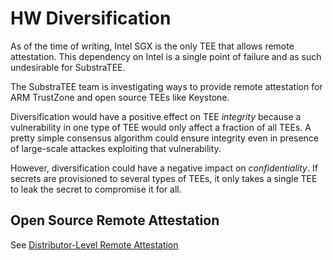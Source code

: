 # HW Diversification

As of the time of writing, Intel SGX is the only TEE that allows remote attestation. This dependency on Intel is a single point of failure and as such undesirable for SubstraTEE.

The SubstraTEE team is investigating ways to provide remote attestation for ARM TrustZone and open source TEEs like Keystone.

Diversification would have a positive effect on TEE *integrity* because a vulnerability in one type of TEE would only affect a fraction of all TEEs. A pretty simple consensus algorithm could ensure integrity even in presence of large-scale attackes exploiting that vulnerability.

However, diversification could have a negative impact on *confidentiality*. If secrets are provisioned to several types of TEEs, it only takes a single TEE to leak the secret to compromise it for all.

## Open Source Remote Attestation

See [Distributor-Level Remote Attestation](./hw_ra_by_distributor.md)